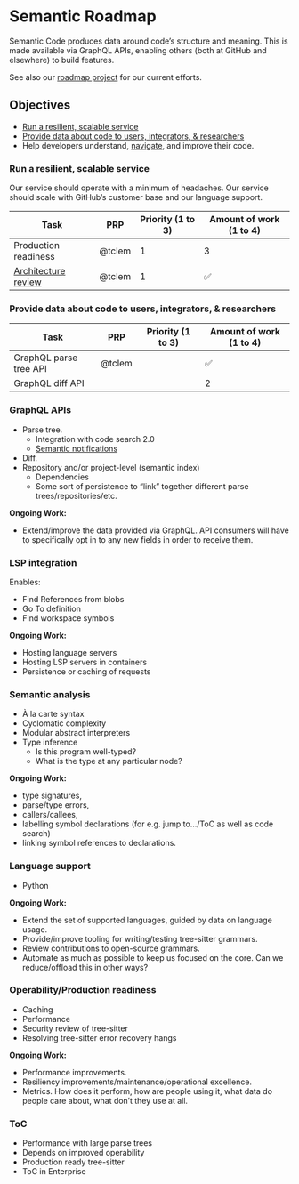 # Semantic Roadmap

Semantic Code produces data around code’s structure and meaning. This is made available via GraphQL APIs, enabling others (both at GitHub and elsewhere) to build features.

See also our [roadmap project][] for our current efforts.


## Objectives

- [Run a resilient, scalable service](#run-a-resilient-scalable-service)
- [Provide data about code to users, integrators, & researchers](#provide-data-about-code-to-users-integrators--researchers)
- Help developers understand, [navigate][], and improve their code.


### Run a resilient, scalable service

Our service should operate with a minimum of headaches. Our service should scale with GitHub’s customer base and our language support.

Task                    | PRP    | Priority (1 to 3) | Amount of work (1 to 4)
----                    | ---    | ----------------- | -----------------------
Production readiness    | @tclem | 1                 | 3
[Architecture review][] | @tclem | 1                 | ✅

[Architecture review]: https://github.com/github/architecture/issues/12


### Provide data about code to users, integrators, & researchers

Task                   | PRP    | Priority (1 to 3) | Amount of work (1 to 4)
----                   | ---    | ----------------- | -----------------------
GraphQL parse tree API | @tclem |                   | ✅
GraphQL diff API       |        |                   | 2


### GraphQL APIs

- Parse tree.
  - Integration with code search 2.0
  - [Semantic notifications](https://github.com/github/semantic-diff/issues/744)
- Diff.
- Repository and/or project-level (semantic index)
  - Dependencies
  - Some sort of persistence to “link” together different parse trees/repositories/etc.

**Ongoing Work:**

- Extend/improve the data provided via GraphQL. API consumers will have to specifically opt in to any new fields in order to receive them.


### LSP integration

Enables:

- Find References from blobs
- Go To definition
- Find workspace symbols

**Ongoing Work:**

- Hosting language servers
- Hosting LSP servers in containers
- Persistence or caching of requests


### Semantic analysis

- À la carte syntax
- Cyclomatic complexity
- Modular abstract interpreters
- Type inference
  - Is this program well-typed?
  - What is the type at any particular node?

**Ongoing Work:**

- type signatures,
- parse/type errors,
- callers/callees,
- labelling symbol declarations (for e.g. jump to…/ToC as well as code search)
- linking symbol references to declarations.


### Language support

- Python

**Ongoing Work:**

- Extend the set of supported languages, guided by data on language usage.
- Provide/improve tooling for writing/testing tree-sitter grammars.
- Review contributions to open-source grammars.
- Automate as much as possible to keep us focused on the core. Can we reduce/offload this in other ways?


### Operability/Production readiness

- Caching
- Performance
- Security review of tree-sitter
- Resolving tree-sitter error recovery hangs

**Ongoing Work:**
- Performance improvements.
- Resiliency improvements/maintenance/operational excellence.
- Metrics. How does it perform, how are people using it, what data do people care about, what don’t they use at all.


### ToC

- Performance with large parse trees
- Depends on improved operability
- Production ready tree-sitter
- ToC in Enterprise


[roadmap project]: https://github.com/github/semantic-diff/projects/5
[navigate]: https://github.com/github/semantic-diff/issues/909
